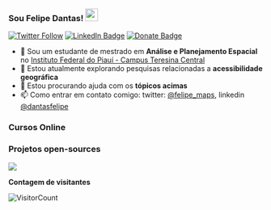 ### Sou Felipe Dantas! <img src="https://media.tenor.com/images/18c7abff420e2791934115665b6d4a67/tenor.gif" width="25">

[![Twitter Follow](https://img.shields.io/twitter/follow/iamtekson?style=social)](https://twitter.com/felipe_maps)
[![LinkedIn Badge](https://img.shields.io/badge/My-LinkedIn-blue)](https://www.linkedin.com/in/dantasfelipe/)
[![Donate Badge](https://img.shields.io/badge/Donate-Buy%20me%20a%20coffee-yellowgreen.svg)](https://buymeacoffee.com/felipedantas)

- 🔭 Sou um estudante de mestrado em **Análise e Planejamento Espacial** no [Instituto Federal do Piauí - Campus Teresina Central](https://www.ifpi.edu.br/mapeprof)
- 🌱 Estou atualmente explorando pesquisas relacionadas a  **acessibilidade geográfica**
- 🤔 Estou procurando ajuda com os **tópicos acimas**
- 📫 Como entrar em contato comigo: twitter: [@felipe_maps](https://twitter.com/felipe_maps), linkedin [@dantasfelipe](https://www.linkedin.com/in/dantasfelipe/)


### Cursos Online


### Projetos open-sources


<img src="https://github-readme-stats.vercel.app/api?username=felipedantas-pi&&show_icons=true&count_private=true" />

**Contagem de visitantes**

![VisitorCount](https://profile-counter.glitch.me/{felipedantas-pi}/count.svg)